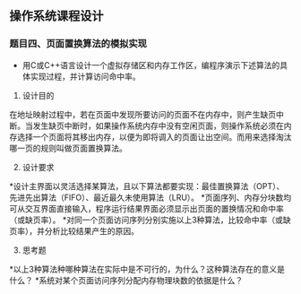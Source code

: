 ## 操作系统课程设计
### 题目四、页面置换算法的模拟实现 

* 用C或C++语言设计一个虚拟存储区和内存工作区，编程序演示下述算法的具体实现过程，并计算访问命中率。 

1. 设计目的 

在地址映射过程中，若在页面中发现所要访问的页面不在内存中，则产生缺页中断。当发生缺页中断时，如果操作系统内存中没有空闲页面，则操作系统必须在内存选择一个页面将其移出内存，以便为即将调入的页面让出空间。而用来选择淘汰哪一页的规则叫做页面置换算法。 

2. 设计要求 

*设计主界面以灵活选择某算法，且以下算法都要实现：最佳置换算法（OPT）、先进先出算法（FIFO）、最近最久未使用算法（LRU）。 
*页面序列、内存分块数均可从交互界面直接输入，程序运行结果界面必须显示出页面的置换情况和命中率（或缺页率）。 
*对同一个页面访问序列分别实施以上3种算法，比较命中率（或缺页率），并分析比较结果产生的原因。 

3. 思考题 

*以上3种算法种哪种算法在实际中是不可行的，为什么？这种算法存在的意义是什么？ 
*系统对某个页面访问序列分配内存物理块数的依据是什么？ 